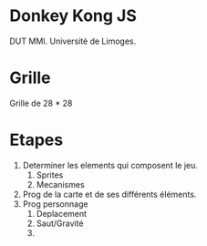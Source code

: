 # Donkey Kong JS

DUT MMI.
Université de Limoges.

# Grille

Grille de 28 * 28



# Etapes

1. Determiner les elements qui composent le jeu.
 	1. Sprites
 	2. Mecanismes
1. Prog de la carte et de ses différents éléments.
1. Prog personnage
	1. Deplacement
	1. Saut/Gravité
	1.


